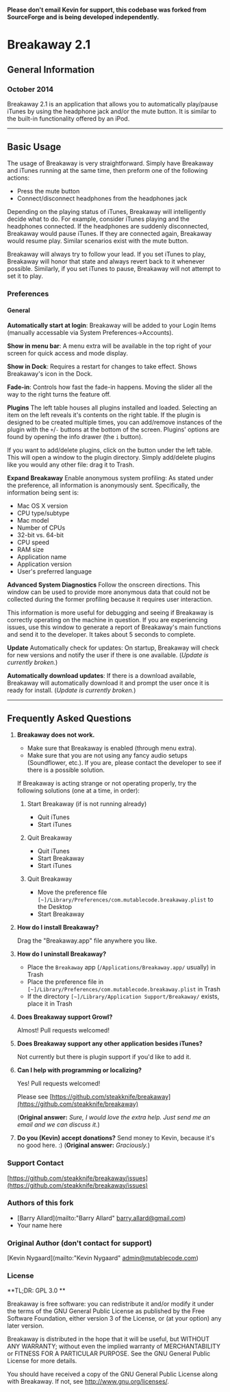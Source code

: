 #### Please don't email Kevin for support, this codebase was forked from SourceForge and is being developed independently.

# Breakaway 2.1
## General Information
### October 2014

Breakaway 2.1 is an application that allows you to automatically play/pause
iTunes by using the headphone jack and/or the mute button. It is similar to the
built-in functionality offered by an iPod.

---

## Basic Usage

The usage of Breakaway is very straightforward. Simply have Breakaway and iTunes
running at the same time, then preform one of the following actions:

* Press the mute button
* Connect/disconnect headphones from the headphones jack

Depending on the playing status of iTunes, Breakaway will intelligently decide
what to do. For example, consider iTunes playing and the headphones connected.
If the headphones are suddenly disconnected, Breakaway would pause iTunes. If
they are connected again, Breakaway would resume play. Similar scenarios exist
with the mute button.

Breakaway will always try to follow your lead. If you set iTunes to play,
Breakaway will honor that state and always revert back to it whenever possible.
Similarly, if you set iTunes to pause, Breakaway will not attempt to set it to
play.


### Preferences

#### General

**Automatically start at login**: Breakaway will be added to your Login Items (manually accessable via System Preferences->Accounts).

**Show in menu bar**: A menu extra will be available in the top right of your
    screen for quick access and mode display.

**Show in Dock**: Requires a restart for changes to take effect. Shows Breakaway's icon in the Dock.

**Fade-in**: Controls how fast the fade-in happens. Moving the slider all the way to the right turns the feature off.

**Plugins**
    The left table houses all plugins installed and loaded. Selecting an item on the left reveals it's contents on the right table. If the plugin is designed to be created multiple times, you can add/remove instances of the plugin with the `+`/`-` buttons at the bottom of the screen. Plugins' options are found by opening the info drawer (the `i` button). 

If you want to add/delete plugins, click on the button under the left table.  This will open a window to the plugin directory. Simply add/delete plugins like you would any other file: drag it to Trash.
    
**Expand Breakaway**
    Enable anonymous system profiling: As stated under the preference, all information is anonymously sent. Specifically, the information being sent is:
    
* Mac OS X version
* CPU type/subtype
* Mac model
* Number of CPUs
* 32-bit vs. 64-bit
* CPU speed
* RAM size
* Application name
* Application version
* User's preferred language
    
**Advanced System Diagnostics**
Follow the onscreen directions. This window can be used to provide more anonymous data that could not be collected during the former profiling because it requires user interaction.

This information is more useful for debugging and seeing if Breakaway is correctly operating on the machine in question. If you are experiencing issues, use this window to generate a report of Breakaway's main functions and send it to the developer. It takes about 5 seconds to complete.

**Update**
    Automatically check for updates: On startup, Breakaway will check for new
    versions and notify the user if there is one available. (*Update is currently broken.*)

**Automatically download updates**: If there is a download available, Breakaway will automatically download it and prompt the user once it is ready for install. (*Update is currently broken.*)

----                

##  Frequently Asked Questions

1. **Breakaway does not work.**

    * Make sure that Breakaway is enabled (through menu extra).
    * Make sure that you are not using any fancy audio setups (Soundflower, etc.).  If you are, please contact the developer to see if there is a possible solution.

   If Breakaway is acting strange or not operating properly, try the following solutions (one at a time, in order):
    
    1. Start Breakaway (if is not running already)
		  * Quit iTunes
		  * Start iTunes
	1. Quit Breakaway
	      * Quit iTunes
	      * Start Breakaway
	      * Start iTunes
  
    1. Quit Breakaway
          * Move the preference file `[~]/Library/Preferences/com.mutablecode.breakaway.plist` to the Desktop
          * Start Breakaway

1. **How do I install Breakaway?**

    Drag the "Breakaway.app" file anywhere you like.
    
    
1. **How do I uninstall Breakaway?** 
    * Place the `Breakaway` app (`/Applications/Breakaway.app/` usually) in Trash
    * Place the preference file in `[~]/Library/Preferences/com.mutablecode.breakaway.plist` in Trash
    * If the directory `[~]/Library/Application Support/Breakaway/` exists, place it in Trash

1. **Does Breakaway support Growl?**

    Almost!  Pull requests welcomed!

1. **Does Breakaway support any other application besides iTunes?**

    Not currently but there is plugin support if you'd like to add it.

1. **Can I help with programming or localizing?**

   Yes!   Pull requests welcomed!
   
   Please see [https://github.com/steakknife/breakaway](https://github.com/steakknife/breakaway)
   
    (**Original answer:** *Sure, I would love the extra help. Just send me an email and we can discuss it.*)

1. **Do you (Kevin) accept donations?**
    Send money to Kevin, because it's no good here. :)
    (**Original answer:** *Graciously.*)


### Support Contact

[https://github.com/steakknife/breakaway/issues](https://github.com/steakknife/breakaway/issues)

### Authors of this fork

- [Barry Allard](mailto:"Barry Allard" <barry.allard@gmail.com>)
- Your name here

### Original Author (don't contact for support)

[Kevin Nygaard](mailto:"Kevin Nygaard" <admin@mutablecode.com>)



### License

**TL;DR: GPL 3.0 **

Breakaway is free software: you can redistribute it and/or modify it under the terms of the GNU General Public License as published by the Free Software Foundation, either version 3 of the License, or (at your option) any later version.

Breakaway is distributed in the hope that it will be useful, but WITHOUT ANY WARRANTY; without even the implied warranty of MERCHANTABILITY or FITNESS FOR A
PARTICULAR PURPOSE.  See the GNU General Public License for more details.

You should have received a copy of the GNU General Public License along with Breakaway.  If not, see <http://www.gnu.org/licenses/>.
